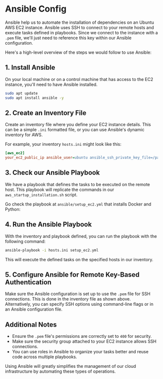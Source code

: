 # Ansible Config

Ansible help us to automate the installation of dependencies on an Ubuntu AWS EC2 instance. Ansible uses SSH to connect to your remote hosts and execute tasks defined in playbooks. Since we connect to the instance with a `.pem` file, we'll just need to reference this key within our Ansible configuration.

Here's a high-level overview of the steps we would follow to use Ansible:

## 1. Install Ansible

On your local machine or on a control machine that has access to the EC2 instance, you'll need to have Ansible installed.

```sh
sudo apt update
sudo apt install ansible -y
```

## 2. Create an Inventory File

Create an inventory file where you define your EC2 instance details. This can be a simple `.ini` formatted file, or you can use Ansible's dynamic inventory for AWS.

For example, your inventory `hosts.ini` might look like this:

```ini
[aws_ec2]
your_ec2_public_ip ansible_user=ubuntu ansible_ssh_private_key_file=/path/to/your-key.pem
```

## 3. Check our Ansible Playbook

We have a playbook that defines the tasks to be executed on the remote host. This playbook will replicate the commands in our `aws_startup_installation.sh` script.

Go check the playbook at `ansible/setup_ec2.yml` that installs Docker and Python:

## 4. Run the Ansible Playbook

With the inventory and playbook defined, you can run the playbook with the following command:

```sh
ansible-playbook -i hosts.ini setup_ec2.yml
```

This will execute the defined tasks on the specified hosts in our inventory.

## 5. Configure Ansible for Remote Key-Based Authentication

Make sure the Ansible configuration is set up to use the `.pem` file for SSH connections. This is done in the inventory file as shown above. Alternatively, you can specify SSH options using command-line flags or in an Ansible configuration file.

## Additional Notes

- Ensure the `.pem` file's permissions are correctly set to `400` for security.
- Make sure the security group attached to your EC2 instance allows SSH connections.
- You can use roles in Ansible to organize your tasks better and reuse code across multiple playbooks.

Using Ansible will greatly simplifies the management of our cloud infrastructure by automating these types of operations.
